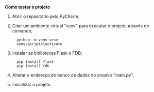**Como testar o projeto**

1. Abrir o repositório pelo PyCharm;

2. Criar um ambiente virtual "venv" para executar o projeto, através do comando;
   ```
     python -m venv venv
     venv\Scripts\activate
   ```

3. Instalar as bibliotecas Flask e FDB;
   ```
     pip install flask
     pip install fdb
   ```

4. Alterar o endereço do banco de dados no arquivo "main.py";

5. Inicializar o projeto.
